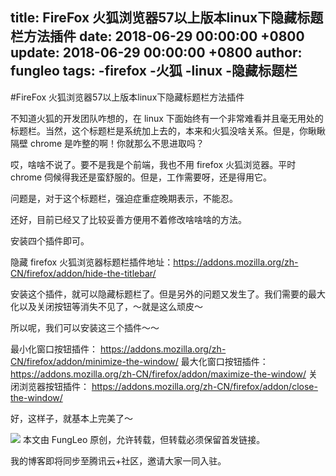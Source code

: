 title: FireFox 火狐浏览器57以上版本linux下隐藏标题栏方法插件
date: 2018-06-29 00:00:00 +0800
update: 2018-06-29 00:00:00 +0800
author: fungleo
tags:
    -firefox
    -火狐
    -linux
    -隐藏标题栏
---

#FireFox 火狐浏览器57以上版本linux下隐藏标题栏方法插件

不知道火狐的开发团队咋想的，在 linux 下面始终有一个非常难看并且毫无用处的标题栏。当然，这个标题栏是系统加上去的，本来和火狐没啥关系。但是，你瞅瞅隔壁 chrome 是咋整的啊！你就那么不思进取吗？

哎，啥啥不说了。要不是我是个前端，我也不用 firefox 火狐浏览器。平时 chrome 伺候得我还是蛮舒服的。但是，工作需要呀，还是得用它。

问题是，对于这个标题栏，强迫症重症晚期表示，不能忍。

还好，目前已经又了比较妥善方便用不着修改啥啥啥的方法。

安装四个插件即可。

隐藏 firefox 火狐浏览器标题栏插件地址：https://addons.mozilla.org/zh-CN/firefox/addon/hide-the-titlebar/

安装这个插件，就可以隐藏标题栏了。但是另外的问题又发生了。我们需要的最大化以及关闭按钮等消失不见了，～就是这么顽皮～

所以呢，我们可以安装这三个插件～～

最小化窗口按钮插件： https://addons.mozilla.org/zh-CN/firefox/addon/minimize-the-window/
最大化窗口按钮插件： https://addons.mozilla.org/zh-CN/firefox/addon/maximize-the-window/
关闭浏览器按钮插件： https://addons.mozilla.org/zh-CN/firefox/addon/close-the-window/

好，这样子，就基本上完美了～

![](https://raw.githubusercontent.com/fengcms/articles/master/image/ad/25ba15924133f665018ddd62465c3b.png)
本文由 FungLeo 原创，允许转载，但转载必须保留首发链接。

我的博客即将同步至腾讯云+社区，邀请大家一同入驻。